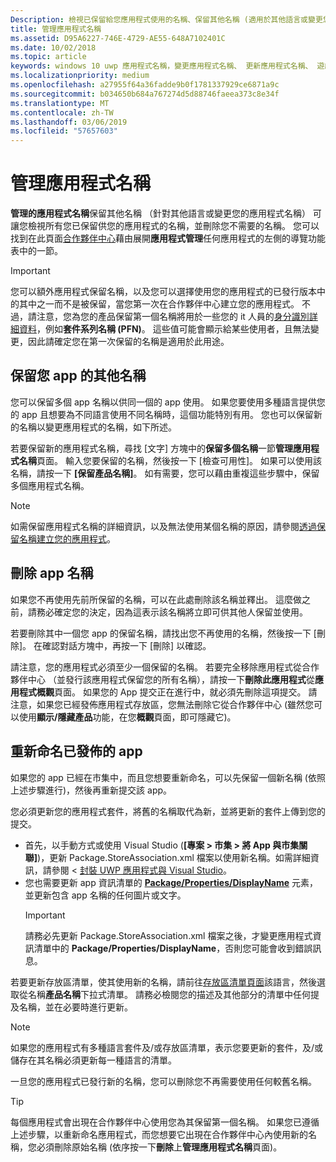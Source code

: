 ```yaml
---
Description: 檢視已保留給您應用程式使用的名稱、保留其他名稱 (適用於其他語言或變更您的應用程式名稱)，以及刪除您不再需要使用的保留名稱。
title: 管理應用程式名稱
ms.assetid: D95A6227-746E-4729-AE55-648A7102401C
ms.date: 10/02/2018
ms.topic: article
keywords: windows 10 uwp 應用程式名稱，變更應用程式名稱、 更新應用程式名稱、 遊戲名稱、 產品名稱
ms.localizationpriority: medium
ms.openlocfilehash: a27955f64a36fadde9b0f1781337929ce6871a9c
ms.sourcegitcommit: b034650b684a767274d5d88746faeea373c8e34f
ms.translationtype: MT
ms.contentlocale: zh-TW
ms.lasthandoff: 03/06/2019
ms.locfileid: "57657603"
---
```

# <a name="manage-app-names"></a>管理應用程式名稱

**管理的應用程式名稱**保留其他名稱 （針對其他語言或變更您的應用程式名稱） 可讓您檢視所有您已保留供您的應用程式的名稱，並刪除您不需要的名稱。 您可以找到在此頁面[合作夥伴中心](https://partner.microsoft.com/dashboard)藉由展開**應用程式管理**任何應用程式的左側的導覽功能表中的一節。

> [!IMPORTANT]
> 您可以額外應用程式保留名稱，以及您可以選擇使用您的應用程式的已發行版本中的其中之一而不是被保留，當您第一次在合作夥伴中心建立您的應用程式。 不過，請注意，您為您的產品保留第一個名稱將用於一些您的 it 人員的[身分識別詳細資料](view-app-identity-details.md)，例如**套件系列名稱 (PFN)**。 這些值可能會顯示給某些使用者，且無法變更，因此請確定您在第一次保留的名稱是適用於此用途。


## <a name="reserve-additional-names-for-your-app"></a>保留您 app 的其他名稱

您可以保留多個 app 名稱以供同一個的 app 使用。 如果您要使用多種語言提供您的 app 且想要為不同語言使用不同名稱時，這個功能特別有用。 您也可以保留新的名稱以變更應用程式的名稱，如下所述。

若要保留新的應用程式名稱，尋找 [文字] 方塊中的**保留多個名稱**一節**管理應用程式名稱**頁面。 輸入您要保留的名稱，然後按一下 [檢查可用性]。 如果可以使用該名稱，請按一下 **\[保留產品名稱\]**。 如有需要，您可以藉由重複這些步驟中，保留多個應用程式名稱。

> [!NOTE]
> 如需保留應用程式名稱的詳細資訊，以及無法使用某個名稱的原因，請參閱[透過保留名稱建立您的應用程式](create-your-app-by-reserving-a-name.md)。


## <a name="delete-app-names"></a>刪除 app 名稱

如果您不再使用先前所保留的名稱，可以在此處刪除該名稱並釋出。 這麼做之前，請務必確定您的決定，因為這表示該名稱將立即可供其他人保留並使用。

若要刪除其中一個您 app 的保留名稱，請找出您不再使用的名稱，然後按一下 [刪除]。 在確認對話方塊中，再按一下 [刪除] 以確認。

請注意，您的應用程式必須至少一個保留的名稱。 若要完全移除應用程式從合作夥伴中心 （並發行該應用程式保留您的所有名稱），請按一下**刪除此應用程式**從**應用程式概觀**頁面。 如果您的 App 提交正在進行中，就必須先刪除這項提交。 請注意，如果您已經發佈應用程式存放區，您無法刪除它從合作夥伴中心 (雖然您可以使用**顯示/隱藏產品**功能，在您**概觀**頁面，即可隱藏它)。 


## <a name="rename-an-app-that-has-already-been-published"></a>重新命名已發佈的 app

如果您的 app 已經在市集中，而且您想要重新命名，可以先保留一個新名稱 (依照上述步驟進行)，然後再重新提交該 app。 

您必須更新您的應用程式套件，將舊的名稱取代為新，並將更新的套件上傳到您的提交。
- 首先，以手動方式或使用 Visual Studio (**\[專案 > 市集 > 將 App 與市集關聯\]**)，更新 Package.StoreAssociation.xml 檔案以使用新名稱。如需詳細資訊，請參閱 <<c0> [ 封裝 UWP 應用程式與 Visual Studio](../packaging/packaging-uwp-apps.md)。
- 您也需要更新 app 資訊清單的 [**Package/Properties/DisplayName**](https://docs.microsoft.com/uwp/schemas/appxpackage/uapmanifestschema/element-displayname) 元素，並更新包含 app 名稱的任何圖片或文字。 
  > [!IMPORTANT]
  > 請務必先更新 Package.StoreAssociation.xml 檔案之後，才變更應用程式資訊清單中的 **Package/Properties/DisplayName**，否則您可能會收到錯誤訊息。

若要更新存放區清單，使其使用新的名稱，請前往[存放區清單頁面](create-app-store-listings.md)該語言，然後選取從名稱**產品名稱**下拉式清單。 請務必檢閱您的描述及其他部分的清單中任何提及名稱，並在必要時進行更新。

> [!NOTE]
> 如果您的應用程式有多種語言套件及/或存放區清單，表示您要更新的套件，及/或儲存在其名稱必須更新每一種語言的清單。

一旦您的應用程式已發行新的名稱，您可以刪除您不再需要使用任何較舊名稱。

> [!TIP]
> 每個應用程式會出現在合作夥伴中心使用您為其保留第一個名稱。 如果您已遵循上述步驟，以重新命名應用程式，而您想要它出現在合作夥伴中心內使用新的名稱，您必須刪除原始名稱 (依序按一下**刪除**上**管理應用程式名稱**頁面)。 

 

 




